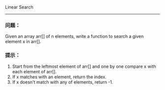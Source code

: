 Linear Search 
___ 
### 问题：
Given an array arr[] of n elements, write a function to search a given element x in arr[].

### 提示：  
1. Start from the leftmost element of arr[] and one by one compare x with each element of arr[].  
2. If x matches with an element, return the index.  
3. If x doesn't match with any of elements, return -1.
